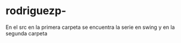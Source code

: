 # rodriguezp-
En el src en la primera carpeta se encuentra la serie en swing y en la segunda carpeta
